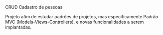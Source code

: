 CRUD Cadastro de pessoas

Projeto afim de estudar padrões de projetos, mas especificamente Padrão MVC (Models-Views-Controllers), e novas funcionalidades a serem implantadas.
